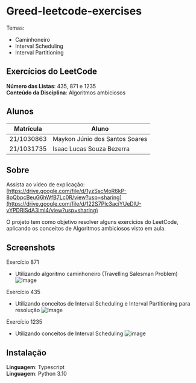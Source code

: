 # Greed-leetcode-exercises

Temas:

-  Caminhoneiro
-  Interval Scheduling
-  Interval Partitioning


## Exercícios do LeetCode

**Número das Listas**: 435, 871 e 1235 <br>
**Conteúdo da Disciplina**: Algoritmos ambiciosos<br>

## Alunos

| Matrícula  | Aluno                          |
| ---------- | ------------------------------ |
| 21/1030863 | Maykon Júnio dos Santos Soares |
| 21/1031735 | Isaac Lucas Souza Bezerra      |

## Sobre

Assista ao vídeo de explicação: [https://drive.google.com/file/d/1yzSscMoR6kP-8oQbpcBeuG6hWfB7Lc0R/view?usp=sharing](https://drive.google.com/file/d/122S7Plc3aciYUeDlU-vYPDRISdA3lml4/view?usp=sharing)

O projeto tem como objetivo resolver alguns exercícios do LeetCode, aplicando os conceitos de Algoritmos ambiciosos visto em aula.

## Screenshots
Exercício 871
-  Utilizando algoritmo caminhoneiro (Travelling Salesman Problem)
![Image](https://github.com/user-attachments/assets/5edb654b-6136-4c13-ad7f-d76f9873ae4f)


Exercício 435
- Utilizando conceitos de Interval Scheduling e Interval Partitioning para resolução
![Image](https://github.com/user-attachments/assets/291d3eee-2e66-49b8-9c74-ac6738ee1054)


Exercício 1235
- Utilizando conceitos de Interval Scheduling
![image](https://github.com/user-attachments/assets/51a392e8-5189-4e1c-a67b-b572994863b5)

## Instalação

**Linguagem**: Typescript<br>
**Linguagem**: Python 3.10<br>
